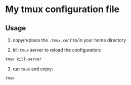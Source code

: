 # My tmux configuration file

## Usage

1. copy/replace the `.tmux.conf` to/in your home directory

2. kill `tmux` server to reload the configuration:
```sh
tmux kill-server
```

3. run `tmux` and enjoy:
```sh
tmux
```
